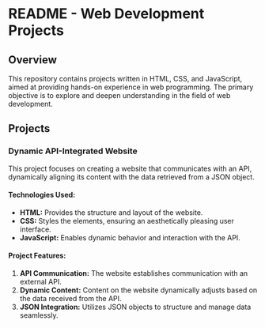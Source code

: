 # README - Web Development Projects

## Overview

This repository contains projects written in HTML, CSS, and JavaScript, aimed at providing hands-on experience in web programming. The primary objective is to explore and deepen understanding in the field of web development.

## Projects

### Dynamic API-Integrated Website

This project focuses on creating a website that communicates with an API, dynamically aligning its content with the data retrieved from a JSON object.

#### Technologies Used:

- **HTML:** Provides the structure and layout of the website.
- **CSS:** Styles the elements, ensuring an aesthetically pleasing user interface.
- **JavaScript:** Enables dynamic behavior and interaction with the API.

#### Project Features:

1. **API Communication:** The website establishes communication with an external API.
2. **Dynamic Content:** Content on the website dynamically adjusts based on the data received from the API.
3. **JSON Integration:** Utilizes JSON objects to structure and manage data seamlessly.
